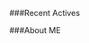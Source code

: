 ###Recent Actives
<!--START_SECTION:activity-->
<!--END_SECTION:activity-->

###About ME
<!--MY LINKS START-->
<!--MY LINKS END-->

